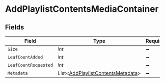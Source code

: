# AddPlaylistContentsMediaContainer


## Fields

| Field                                                                                     | Type                                                                                      | Required                                                                                  | Description                                                                               | Example                                                                                   |
| ----------------------------------------------------------------------------------------- | ----------------------------------------------------------------------------------------- | ----------------------------------------------------------------------------------------- | ----------------------------------------------------------------------------------------- | ----------------------------------------------------------------------------------------- |
| `Size`                                                                                    | *int*                                                                                     | :heavy_minus_sign:                                                                        | N/A                                                                                       | 1                                                                                         |
| `LeafCountAdded`                                                                          | *int*                                                                                     | :heavy_minus_sign:                                                                        | N/A                                                                                       | 1                                                                                         |
| `LeafCountRequested`                                                                      | *int*                                                                                     | :heavy_minus_sign:                                                                        | N/A                                                                                       | 1                                                                                         |
| `Metadata`                                                                                | List<[AddPlaylistContentsMetadata](../../Models/Requests/AddPlaylistContentsMetadata.md)> | :heavy_minus_sign:                                                                        | N/A                                                                                       |                                                                                           |